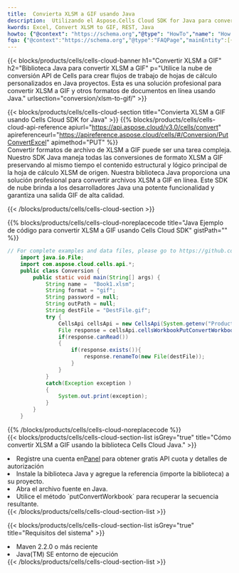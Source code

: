 ```yaml
---
title:  Convierta XLSM a GIF usando Java
description:  Utilizando el Aspose.Cells Cloud SDK for Java para convertir un archivo de formato XLSM a un archivo de formato GIF.
kwords: Excel, Convert XLSM to GIF, REST, Java
howto: {"@context": "https://schema.org","@type": "HowTo","name": "How to convert XLSM to GIF using the Cells Cloud Java library.","description": "How to convert XLSM to GIF using the Cells Cloud Java library.","image": {"@type": "ImageObject"},"url": "/java/conversion/xlsm-to-gif/","step": [{ "@type": "HowToStep","name": "How to convert XLSM to GIF using the Cells Cloud Java library. step 1", "image": {"@type": "ImageObject",},"url": "/java/conversion/xlsm-to-gif/","text": "Register an account at <a href='https://dashboard.aspose.cloud/'>Dashboard</a> to get free API quota & authorization details",},{ "@type": "HowToStep","name": "How to convert XLSM to GIF using the Cells Cloud Java library. step 1", "image": {"@type": "ImageObject",},"url": "/java/conversion/xlsm-to-gif/","text": "Install Java library and add the reference (import the library) to your project.",},{ "@type": "HowToStep","name": "How to convert XLSM to GIF using the Cells Cloud Java library. step 1", "image": {"@type": "ImageObject",},"url": "/java/conversion/xlsm-to-gif/","text": "Open the source file in Java.",},{ "@type": "HowToStep","name": "How to convert XLSM to GIF using the Cells Cloud Java library. step 1", "image": {"@type": "ImageObject",},"url": "/java/conversion/xlsm-to-gif/","text": "Use the `putConvertWorkbook` method to retrieve the resulting stream.",}, ],"supply": {"@type": "HowToSupply","name": "document"},"tool": [{"@type": "HowToTool","name": "IntelliJ IDEA, Visual Studio Code, Eclipse"},{"@type": "HowToTool","name": "Aspose Cells"}],"totalTime": "PT6M"}
fqa: {"@context":"https://schema.org","@type":"FAQPage","mainEntity":[{"@type":"Question","name":"Why convert file formats in C# using REST API?","acceptedAnswer":{"@type":"Answer","text":"Documents are encoded in many ways, and some files may be incompatible with the software you use. To open and read such files, just convert them to appropriate file formats.<br/><ol><li>Install .NET SDK and add the reference (import the library) to your project.</li><li>Open the source file in C# using REST API.</li><li>Call the PutConvertWorkbookRequest() method, passing an output filename with required extension.</li><li>Get the result of conversion as a separate file.</li></ol>"}},{"@type":"Question","name":"What file formats can I convert with your C# library?","acceptedAnswer":{"@type":"Answer","text":"We support a variety of file formats for conversion using .NET library, including XLSX, Excel, xls , PDF, CSV, HTML, Markdown, XML, PNG, JPG, TIFF, Json, TXT and many more."}},{"@type":"Question","name":"What is the maximum allowed file size for conversion using this .NET library?","acceptedAnswer":{"@type":"Answer","text":"There are no file size limits for format conversions using .NET library."}}]}
---
```

{{< blocks/products/cells/cells-cloud-banner h1="Convertir XLSM a GIF" h2="Biblioteca Java para convertir XLSM a GIF" p="Utilice la nube de conversión API de Cells para crear flujos de trabajo de hojas de cálculo personalizados en Java proyectos. Esta es una solución profesional para convertir XLSM a GIF y otros formatos de documentos en línea usando Java." urlsection="conversion/xlsm-to-gif/" >}}

{{< blocks/products/cells/cells-cloud-section title="Convierta XLSM a GIF usando Cells Cloud SDK for Java" >}}
{{% blocks/products/cells/cells-cloud-api-reference apiurl="https://api.aspose.cloud/v3.0/cells/convert" apireferenceurl="https://apireference.aspose.cloud/cells/#/Conversion/PutConvertExcel" apimethod="PUT" %}}
<br/>
Convertir formatos de archivo de XLSM a GIF puede ser una tarea compleja. Nuestro SDK Java maneja todas las conversiones de formato XLSM a GIF preservando al mismo tiempo el contenido estructural y lógico principal de la hoja de cálculo XLSM de origen. Nuestra biblioteca Java proporciona una solución profesional para convertir archivos XLSM a GIF en línea. Este SDK de nube brinda a los desarrolladores Java una potente funcionalidad y garantiza una salida GIF de alta calidad.

{{< /blocks/products/cells/cells-cloud-section >}}

{{% blocks/products/cells/cells-cloud-noreplacecode title="Java Ejemplo de código para convertir XLSM a GIF usando Cells Cloud SDK" gistPath="" %}}
 
```java
// For complete examples and data files, please go to https://github.com/aspose-cells-cloud/aspose-cells-cloud-java/
    import java.io.File;
    import com.aspose.cloud.cells.api.*;
    public class Conversion {
        public static void main(String[] args) {
            String name =  "Book1.xlsm";
            String format = "gif";
            String password = null;
            String outPath = null;
            String destFile = "DestFile.gif";
            try {
                CellsApi cellsApi = new CellsApi(System.getenv("ProductClientId"), System.getenv("ProductClientSecret"));
                File response = cellsApi.cellsWorkbookPutConvertWorkbook(new File(name), format, password, outPath, null,null);            
                if(response.canRead())
                {
                    if(response.exists()){
                        response.renameTo(new File(destFile));
                    }                
                }
            }
            catch(Exception exception )
            {
                System.out.print(exception);
            }
        }
    }
```
 
{{% /blocks/products/cells/cells-cloud-noreplacecode %}}
<br/>
{{< blocks/products/cells/cells-cloud-section-list isGrey="true" title="Cómo convertir XLSM a GIF usando la biblioteca Cells Cloud Java." >}}
<li> Registre una cuenta en<a href="https://dashboard.aspose.cloud/">Panel</a> para obtener gratis API cuota y detalles de autorización</li>
<li>Instale la biblioteca Java y agregue la referencia (importe la biblioteca) a su proyecto.</li>
<li>Abra el archivo fuente en Java.</li>
<li>Utilice el método `putConvertWorkbook` para recuperar la secuencia resultante.</li>
{{< /blocks/products/cells/cells-cloud-section-list >}}

{{< blocks/products/cells/cells-cloud-section-list isGrey="true" title="Requisitos del sistema" >}}
<li>Maven 2.2.0 o más reciente</li>
<li>Java(TM) SE entorno de ejecución</li>
{{< /blocks/products/cells/cells-cloud-section-list >}}
